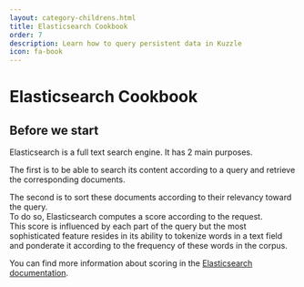 ```yaml
---
layout: category-childrens.html
title: Elasticsearch Cookbook
order: 7
description: Learn how to query persistent data in Kuzzle
icon: fa-book
---
```


# Elasticsearch Cookbook

## Before we start

Elasticsearch is a full text search engine. It has 2 main purposes.

The first is to be able to search its content according to a query and retrieve the corresponding documents.

The second is to sort these documents according to their relevancy toward the query.  
To do so, Elasticsearch computes a score according to the request.  
This score is influenced by each part of the query but the most sophisticated feature resides
in its ability to tokenize words in a text field and ponderate it according to the frequency of
these words in the corpus.  

You can find more information about scoring in the [Elasticsearch documentation](https://www.elastic.co/guide/en/elasticsearch/guide/5.x/scoring-theory.html).
